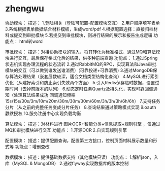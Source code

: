 # zhengwu

协助模块：
描述：
1.登陆相关（登陆可配置-配置模块交互）
2.用户顺序填写表单
3.系统根据表单数据结合材料模板，生成word/pdf
4.根据配置选择：直接归档材料或提交到审批模块
5.若提交到审批模块，则进行结果的展示和报告生成逻辑
功能点：
html转word

审批模块：
描述：对接协助模块的输入，将其转化为标准格式，通过MQ和算法模块进行交互，最后保存格式化后的结果，供多种前端查询
功能点：
1.通过Spring状态机实现办理流程的状态流转
2.通过RabbitMQ的RPC，实现算法和Java审批模块的交互（可以做到谁发送谁消费）(可靠投递+可靠消费)
3.通过MongoDB保存算法处理结果（嵌套层数较深，适合文档类型结构化查询）
4.MySQL进行索引优化（从建好索引和防止索引失效两个方面）
5.引入Redis保存临时数据，设置过期时间（去掉前版本的队列）
6.动态定时任务Quartz及持久化，实现可靠回调通知（处理算法结果成功 回调通知频率 15s/15s/30s/3m/10m/20m/30m/30m/30m/60m/3h/3h/3h/6h/6h）
7.支持任务分片（从之前的完整任务变成分片任务）
8.查询结果通过策略模式实现
9.oauth静默授权
10.服务注册中心实现负载均衡


算法模块：
描述：对材料进行 图片OCR+智能分类+信息提取+规则引擎 ，仅通过MQ和审批模块进行交互
功能点：
1.开源OCR
2.自实现规则引擎

配置模块：
描述：提供配置查询，配置第三方接口，控制页面材料展示数量和形式等
功能点：增删查改

数据模块：
描述：提供基础数据支持（其他模块只读）
功能点：
1.解析json，入库（MySQL & MongoDB）
2.通过flyway实现数据库的版本控制

